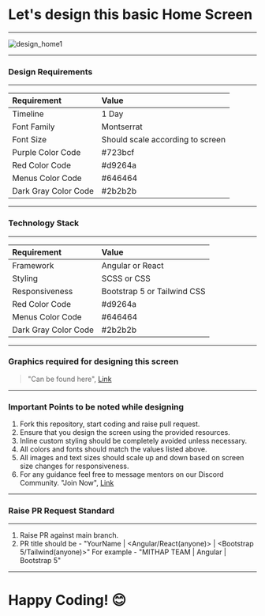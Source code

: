 # Let's design this basic Home Screen

------------

![design_home1](https://github.com/user-attachments/assets/dde64e40-68ba-4465-938e-3e6896e7f869)

------------


### Design Requirements

------------
| Requirement  |  Value |
| :------------ | :------------ |
| Timeline  | 1 Day  |
| Font Family  | Montserrat  |
| Font Size  | Should scale according to screen  |
| Purple Color Code |  #723bcf |
| Red Color Code  | #d9264a  |
| Menus Color Code  |  #646464 |
| Dark Gray Color Code  |  #2b2b2b |


------------
### Technology Stack

------------
| Requirement  |  Value |
| :------------ | :------------ |
| Framework  | Angular or React  |
| Styling  | SCSS or CSS  |
| Responsiveness |  Bootstrap 5 or Tailwind CSS |
| Red Color Code  | #d9264a  |
| Menus Color Code  |  #646464 |
| Dark Gray Color Code  |  #2b2b2b |


------------

### Graphics required for designing this screen
                    
> "Can be found here", [Link](https://drive.google.com/drive/folders/1NLg2WkolWnSbCkGYvRVh0mOeZH3vXFAf?usp=share_link)

------------
### Important Points to be noted while designing
1. Fork this repository, start coding and raise pull request.
2. Ensure that you design the screen using the provided resources.
3. Inline custom styling should be completely avoided unless necessary.
4. All colors and fonts should match the values listed above.
5. All images and text sizes should scale up and down based on screen size changes for responsiveness.
6. For any guidance feel free to message mentors on our Discord Community. "Join Now", [Link](https://discord.gg/hKHuHfWV)

------------
### Raise PR Request Standard
------------
1. Raise PR against main branch.
2. PR title should be -
   "YourName | <Angular/React(anyone)> | <Bootstrap 5/Tailwind(anyone)>" For example - "MITHAP TEAM | Angular | Bootstrap 5"
------------

# Happy Coding! 😊
